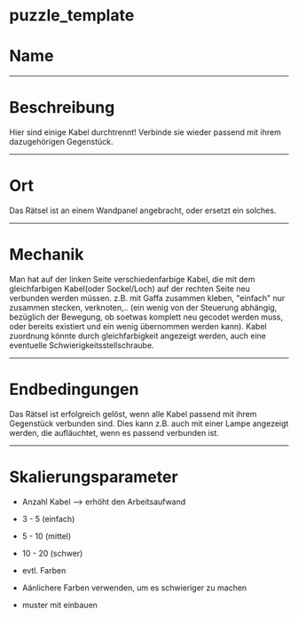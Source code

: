 ﻿# puzzle_template


# Name

<!---
    -  Kabel verbinden
-->

---

# Beschreibung

<!---
    - Sollte das Rätsel nur mit den nötigsten Infos beschreiben.
    - Dieser Abschnitt kann dem Spieler im HUD angezeigt werden.
-->

Hier sind einige Kabel durchtrennt! Verbinde sie wieder passend mit ihrem dazugehörigen Gegenstück. 

---

# Ort

<!---
    - Wo ist dieses Rätsel zu finden? (in Wand integriert, freistehend,
      über die Raumstation verteilt, ein ganzer Raum....)
-->

Das Rätsel ist an einem Wandpanel angebracht, oder ersetzt ein solches.

---

# Mechanik

<!---
    - Exakte Beschreibung der benötigten Schritte/Aufgaben des Spielers 
-->
Man hat auf der linken Seite verschiedenfarbige Kabel,
die mit dem gleichfarbigen Kabel(oder Sockel/Loch) auf der rechten Seite neu verbunden werden müssen.
z.B. mit Gaffa zusammen kleben, "einfach" nur zusammen stecken, verknoten,.. 
(ein wenig von der Steuerung abhängig, bezüglich der Bewegung, ob soetwas komplett neu gecodet werden muss,
oder bereits existiert und ein wenig übernommen werden kann).
Kabel zuordnung könnte durch gleichfarbigkeit angezeigt werden, auch eine eventuelle Schwierigkeitsstellschraube.

---

# Endbedingungen

<!---
    - Exakte Beschreibung, wann das Rätsel erfolgreich gelöst ist.
    - (optional) Exakte Beschreibung, wann es fehlschlägt.
    - (optional) Exakte beschreibung, wann Rätsel zurückgesetzt wird.
-->
Das Rätsel ist erfolgreich gelöst, wenn alle Kabel passend mit ihrem Gegenstück verbunden sind.
Dies kann z.B. auch mit einer Lampe angezeigt werden, die aufläuchtet, wenn es passend verbunden ist.

---

# Skalierungsparameter

<!---
    - Einstellungsvariablen/-parameter 
        - welche gibt es 
        - auswirkungen
        - was für eine Range haben sie
        - schwierigkeits Einschätzung
-->

- Anzahl Kabel --> erhöht den Arbeitsaufwand
- 3 - 5 (einfach)
- 5 - 10 (mittel)
- 10 - 20 (schwer)

- evtl. Farben
- Aänlichere Farben verwenden, um es schwieriger zu machen
- muster mit einbauen